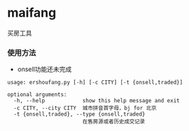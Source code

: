 # maifang
买房工具
### 使用方法
* onsell功能还未完成
```
usage: ershoufang.py [-h] [-c CITY] [-t {onsell,traded}]

optional arguments:
  -h, --help            show this help message and exit
  -c CITY, --city CITY  城市拼音首字母，bj for 北京
  -t {onsell,traded}, --type {onsell,traded}
                        在售房源或者历史成交记录
```
